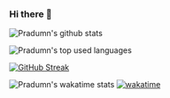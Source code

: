 ### Hi there 👋

<!--
**somil24/somil24** is a ✨ _special_ ✨ repository because its `README.md` (this file) appears on your GitHub profile.

Here are some ideas to get you started:

- 🔭 I’m currently working on ...
- 🌱 I’m currently learning ...
- 👯 I’m looking to collaborate on ...
- 🤔 I’m looking for help with ...
- 💬 Ask me about ...
- 📫 How to reach me: ...
- 😄 Pronouns: ...
- ⚡ Fun fact: ...
-->
![Pradumn's github stats](https://github-readme-stats.vercel.app/api?username=PradumnGarg&count_private=true&show_icons=true&theme=algolia&hide=contribs,issues)

![Pradumn's top used languages](https://github-readme-stats.vercel.app/api/top-langs/?username=PradumnGarg&layout=compact&theme=algolia)

[![GitHub Streak](http://github-readme-streak-stats.herokuapp.com?user=PradumnGarg&theme=algolia&date_format=M%20j%5B%2C%20Y%5D)](https://git.io/streak-stats)

![Pradumn's wakatime stats](https://github-readme-stats.vercel.app/api/wakatime?username=PradumnGarg&layout=compact&theme=algolia)
[![wakatime](https://wakatime.com/badge/user/a3b45fc6-7eb8-4f0a-ad7f-157cb5c34e9b.svg)](https://wakatime.com/@a3b45fc6-7eb8-4f0a-ad7f-157cb5c34e9b)

